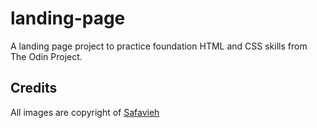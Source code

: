 # landing-page

A landing page project to practice foundation HTML and CSS skills from The Odin Project.

## Credits

All images are copyright of [Safavieh](http://www.safavieh.com)
